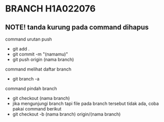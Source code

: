 # BRANCH H1A022076

## **NOTE! tanda kurung pada command dihapus**

command urutan push
- git add .
- git commit -m "(namamu)"
- git push origin (nama branch)

command melihat daftar branch
- git branch -a

command pindah branch
- git checkout (nama branch)
- jika mengunjungi branch tapi file pada branch tersebut tidak ada, coba pakai command berikut
- git checkout -b (nama branch) origin/(nama branch)
